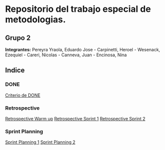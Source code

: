 ﻿# Repositorio del trabajo especial de metodologias.

## Grupo 2

**Integrantes:**
Pereyra Yraola, Eduardo Jose - Carpinetti, Heroel - Wesenack, Ezequiel - Careri, Nicolas - Canneva, Juan - Encinosa, Nina

## Indice

### DONE
[Criterio de DONE](DONE.md)

### Retrospective
[Retrospective Warm up](Retrospective/warmUp.md)
[Retrospective Sprint 1](Retrospective/sprint1.md)
[Retrospective Sprint 2](Retrospective/sprint2.md)

### Sprint Planning
[Sprint Planning 1](SprintPlanning/SprintPlanning1.md)
[Sprint Planning 2](SprintPlanning/SprintPlanning2.md)




